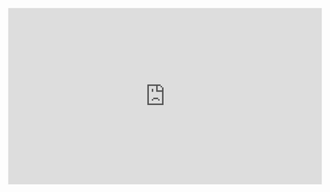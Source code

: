 <iframe id="ls_embed_1574437556" src="https://livestream.com/accounts/28766066/events/8815799/player?width=640&height=360&enableInfoAndActivity=true&defaultDrawer=&autoPlay=true&mute=false" width="640" height="360" frameborder="0" scrolling="no" allowfullscreen> </iframe><script type="text/javascript" data-embed_id="ls_embed_1574437556" src="https://livestream.com/assets/plugins/referrer_tracking.js"></script>

